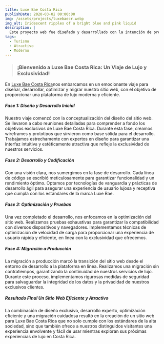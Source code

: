 ```yaml
---
title: Luxe Bae Costa Rica
publishDate: 2020-03-02 00:00:00
img: /assets/projects/luxebaecr.webp
img_alt: Iridescent ripples of a bright blue and pink liquid
description: |
  Este proyecto web fue diseñado y desarrollado con la intención de proporcionar a Green Go Costa Rica una plataforma digital moderna y atractiva.
tags:
  - Turismo
  - Atractivo
  - Moderno
---
```


> ### ¡Bienvenido a Luxe Bae Costa Rica: Un Viaje de Lujo y Exclusividad!</a>

En <a target="_blank" href="https://luxebaecr.com/">Luxe Bae Costa Rica</a>nos embarcamos en un emocionante viaje para diseñar, desarrollar, optimizar y migrar nuestro sitio web, con el objetivo de proporcionar una plataforma de lujo moderna y eficiente.

##### Fase 1: Diseño y Desarrollo Inicial

Nuestro viaje comenzó con la conceptualización del diseño del sitio web. Se llevaron a cabo reuniones detalladas para comprender a fondo los objetivos exclusivos de Luxe Bae Costa Rica. Durante esta fase, creamos wireframes y prototipos que sirvieron como base sólida para el desarrollo. Trabajamos estrechamente con expertos en diseño para garantizar una interfaz intuitiva y estéticamente atractiva que refleje la exclusividad de nuestros servicios.

##### Fase 2: Desarrollo y Codificación

Con una visión clara, nos sumergimos en la fase de desarrollo. Cada línea de código se escribió meticulosamente para garantizar funcionalidad y un rendimiento óptimo. Optamos por tecnologías de vanguardia y prácticas de desarrollo ágil para asegurar una experiencia de usuario lujosa y receptiva que cumpla con los estándares de la marca Luxe Bae.

##### Fase 3: Optimización y Pruebas

Una vez completado el desarrollo, nos enfocamos en la optimización del sitio web. Realizamos pruebas exhaustivas para garantizar la compatibilidad con diversos dispositivos y navegadores. Implementamos técnicas de optimización de velocidad de carga para proporcionar una experiencia de usuario rápida y eficiente, en línea con la exclusividad que ofrecemos.

##### Fase 4: Migración a Producción

La migración a producción marcó la transición del sitio web desde el entorno de desarrollo a la plataforma en línea. Realizamos una migración sin contratiempos, garantizando la continuidad de nuestros servicios de lujo. Durante este proceso, implementamos rigurosas medidas de seguridad para salvaguardar la integridad de los datos y la privacidad de nuestros exclusivos clientes.

##### Resultado Final Un Sitio Web Eficiente y Atractivo

La combinación de diseño exclusivo, desarrollo experto, optimización eficiente y una migración cuidadosa resultó en la creación de un sitio web para Luxe Bae Costa Rica que no solo cumple con los estándares de la alta sociedad, sino que también ofrece a nuestros distinguidos visitantes una experiencia envolvente y fácil de usar mientras exploran sus próximas experiencias de lujo en Costa Rica.
